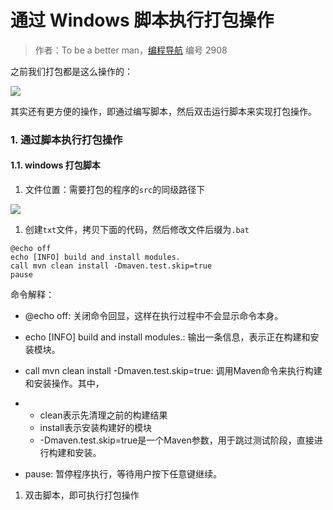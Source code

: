 # 通过 Windows 脚本执行打包操作

> 作者：To be a better man，[编程导航](https://www.codefather.cn) 编号 2908

之前我们打包都是这么操作的：

![](https://pic.yupi.icu/5563/202311271528556.png)

其实还有更方便的操作，即通过编写脚本，然后双击运行脚本来实现打包操作。

### 1. 通过脚本执行打包操作

#### 1.1. windows 打包脚本

1. 文件位置：需要打包的程序的`src`的同级路径下

![](https://pic.yupi.icu/5563/202311271528551.png)



1. 创建`txt`文件，拷贝下面的代码，然后修改文件后缀为`.bat`

```plsql
@echo off
echo [INFO] build and install modules.
call mvn clean install -Dmaven.test.skip=true
pause
```

命令解释：

- @echo off: 关闭命令回显，这样在执行过程中不会显示命令本身。
- echo [INFO] build and install modules.: 输出一条信息，表示正在构建和安装模块。
- call mvn clean install -Dmaven.test.skip=true: 调用Maven命令来执行构建和安装操作。其中，

- - clean表示先清理之前的构建结果
  - install表示安装构建好的模块
  - -Dmaven.test.skip=true是一个Maven参数，用于跳过测试阶段，直接进行构建和安装。

- pause: 暂停程序执行，等待用户按下任意键继续。



1. 双击脚本，即可执行打包操作
